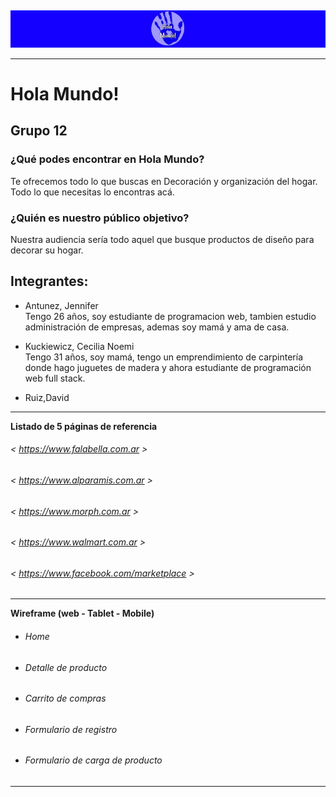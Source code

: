 
## 
<img width="auto" src="wireframe/wf-desktop/HolaMundo.jpg">

---
# Hola Mundo!

## Grupo 12

### ¿Qué podes encontrar en Hola Mundo?

Te ofrecemos todo lo que buscas en Decoración y organización del hogar.<br>
Todo lo que necesitas lo encontras acá.<br> 

### ¿Quién es nuestro público objetivo?

Nuestra audiencia sería todo aquel que busque productos de diseño para decorar su hogar.<br>
>

 ## Integrantes:
* Antunez, Jennifer<br> Tengo 26 años, soy estudiante de programacion web, tambien estudio administración de empresas, ademas soy mamá  y ama de casa.
* Kuckiewicz, Cecilia Noemi<br> Tengo 31 años, soy mamá, tengo un emprendimiento de carpintería donde hago juguetes de madera y ahora estudiante de programación web full stack. 
 
* Ruiz,David
---

**Listado de 5 páginas de referencia**
  
###### < https://www.falabella.com.ar > 
###### < https://www.alparamis.com.ar > 
###### < https://www.morph.com.ar > 
###### < https://www.walmart.com.ar > 
###### < https://www.facebook.com/marketplace >
---
**Wireframe (web - Tablet - Mobile)**
  
* ###### Home
* ###### Detalle de producto
* ###### Carrito de compras
* ###### Formulario de registro
* ###### Formulario de carga de producto
---
